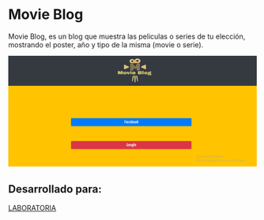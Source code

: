 # Movie Blog


Movie Blog, es un blog que muestra las peliculas o series de tu elección, mostrando el poster, año y tipo de la misma (movie o serie).


![Movie API](docs/src/api.png)



## Desarrollado para:
[LABORATORIA](http://www.laboratoria.la/)

